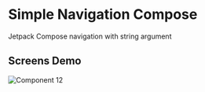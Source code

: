 # Simple Navigation Compose
  Jetpack Compose navigation with string argument
  
## Screens Demo

![Component 12](https://user-images.githubusercontent.com/45378000/159991715-ef91d3eb-657d-4c81-bf74-bb5db7a0001b.png)
